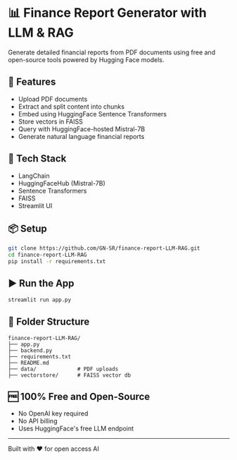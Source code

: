 
# 📊 Finance Report Generator with LLM & RAG

Generate detailed financial reports from PDF documents using free and open-source tools powered by Hugging Face models.

## 🚀 Features

- Upload PDF documents
- Extract and split content into chunks
- Embed using HuggingFace Sentence Transformers
- Store vectors in FAISS
- Query with HuggingFace-hosted Mistral-7B
- Generate natural language financial reports

## 🧱 Tech Stack

- LangChain
- HuggingFaceHub (Mistral-7B)
- Sentence Transformers
- FAISS
- Streamlit UI

## 📦 Setup

```bash
git clone https://github.com/GN-SR/finance-report-LLM-RAG.git
cd finance-report-LLM-RAG
pip install -r requirements.txt
```

## ▶️ Run the App

```bash
streamlit run app.py
```

## 📁 Folder Structure

```
finance-report-LLM-RAG/
├── app.py
├── backend.py
├── requirements.txt
├── README.md
├── data/             # PDF uploads
├── vectorstore/      # FAISS vector db
```

## 🆓 100% Free and Open-Source

- No OpenAI key required
- No API billing
- Uses HuggingFace's free LLM endpoint

---

Built with ❤️ for open access AI
